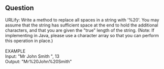 ## Question
URLify: Write a method to replace all spaces in a string with '%20'. You may assume that the string
has sufficient space at the end to hold the additional characters, and that you are given the "true"
length of the string. (Note: If implementing in Java, please use a character array so that you can
perform this operation in place.)<br>
<br>
EXAMPLE<br>
Input: "Mr John Smith ", 13<br>
Output: "Mr%20John%20Smith"
